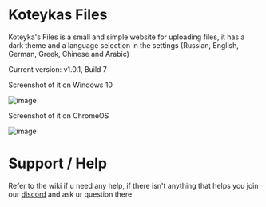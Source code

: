 # Koteykas Files 

Koteyka's Files is a small and simple website for uploading files, it has a dark theme and a language selection in the settings (Russian, English, German, Greek, Chinese and Arabic)

Current version: v1.0.1, Build 7

Screenshot of it on Windows 10

![image](https://github.com/user-attachments/assets/e2c55aea-3db7-4a67-b3ce-cc38561e1b3b)

Screenshot of it on ChromeOS

![image](https://github.com/user-attachments/assets/866dc7bc-042d-48ba-a925-d22e64f774af)

# Support / Help

Refer to the wiki if u need any help, if there isn't anything that helps you join our [discord](http://discord.lidny.online) and ask ur question there
